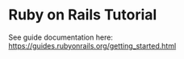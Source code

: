 # Ruby on Rails Tutorial

See guide documentation here: https://guides.rubyonrails.org/getting_started.html
